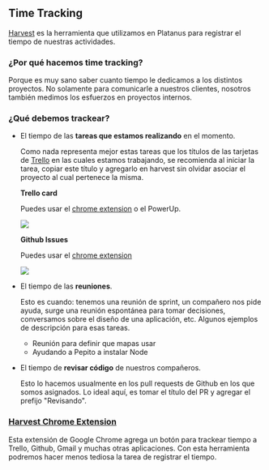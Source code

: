 ## Time Tracking

[Harvest](https://platanus.harvestapp.com) es la herramienta que utilizamos en Platanus para registrar el tiempo de nuestras actividades.

### ¿Por qué hacemos time tracking?

Porque es muy sano saber cuanto tiempo le dedicamos a los distintos proyectos. No solamente para comunicarle a nuestros clientes, nosotros también medimos los esfuerzos en proyectos internos.

### ¿Qué debemos trackear?

- El tiempo de las **tareas que estamos realizando** en el momento.

  Como nada representa mejor estas tareas que los títulos de las tarjetas de [Trello](trello.md) en las cuales estamos trabajando, se recomienda al iniciar la tarea, copiar este título y agregarlo en harvest sin olvidar asociar el proyecto al cual pertenece la misma.

  **Trello card**

  Puedes usar el [chrome extension](#harvest-chrome-extension) o el PowerUp.

  <img src="./assets/harvest-trello.gif" />

  **Github Issues**

  Puedes usar el [chrome extension](#harvest-chrome-extension)

  <img src="./assets/harvest-github.gif" />

- El tiempo de las **reuniones**.

  Esto es cuando: tenemos una reunión de sprint, un compañero nos pide ayuda, surge una reunión espontánea para tomar decisiones, conversamos sobre el diseño de una aplicación, etc. Algunos ejemplos de descripción para esas tareas.

  - Reunión para definir que mapas usar
  - Ayudando a Pepito a instalar Node

- El tiempo de **revisar código** de nuestros compañeros.

  Esto lo hacemos usualmente en los pull requests de Github en los que somos asignados. Lo ideal aquí, es tomar el título del PR y agregar el prefijo "Revisando".

### [Harvest Chrome Extension](https://chrome.google.com/webstore/detail/harvest-time-tracker/fbpiglieekigmkeebmeohkelfpjjlaia)

Esta extensión de Google Chrome agrega un botón para trackear tiempo a Trello, Github, Gmail y muchas otras aplicaciones. Con esta herramienta podremos hacer menos tediosa la tarea de registrar el tiempo.
